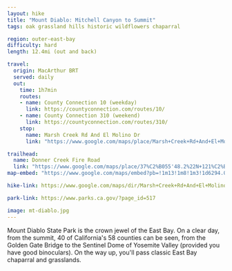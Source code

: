 ```yaml
---
layout: hike
title: "Mount Diablo: Mitchell Canyon to Summit"
tags: oak grassland hills historic wildflowers chaparral

region: outer-east-bay
difficulty: hard
length: 12.4mi (out and back)

travel:
  origin: MacArthur BRT
  served: daily
  out:
    time: 1h7min
    routes:
    - name: County Connection 10 (weekday)
      link: https://countyconnection.com/routes/10/
    - name: County Connection 310 (weekend)
      link: https://countyconnection.com/routes/310/
    stop:
      name: Marsh Creek Rd And El Molino Dr
      link: "https://www.google.com/maps/place/Marsh+Creek+Rd+And+El+Molino+Dr/@37.9335198,-121.9274601,18.14z/data=!4m15!1m8!3m7!1s0x80855f69021edc5b:0x79bfef6b8958c100!2sMarsh+Creek+Rd+%26+El+Molino+Dr,+Clayton,+CA+94517!3b1!8m2!3d37.9339802!4d-121.9280843!16s%2Fg%2F11gf0nh5bf!3m5!1s0x80855f691cfb2217:0xcc67d97f7f456976!8m2!3d37.93391!4d-121.92825!16s%2Fg%2F11h523rngd"

trailhead:
  name: Donner Creek Fire Road
  link: "https://www.google.com/maps/place/37%C2%B055'48.2%22N+121%C2%B055'36.7%22W/@37.9299034,-121.9266983,16z/data=!4m4!3m3!8m2!3d37.93006!4d-121.92687"
map-embed: "https://www.google.com/maps/embed?pb=!1m13!1m8!1m3!1d6294.045120621332!2d-121.9266983!3d37.9299034!3m2!1i1024!2i768!4f13.1!3m2!1m1!2zMzfCsDU1JzQ4LjIiTiAxMjHCsDU1JzM2LjciVw!5e0!3m2!1sen!2sus!4v1687410240990!5m2!1sen!2sus"

hike-link: https://www.google.com/maps/dir/Marsh+Creek+Rd+And+El+Molino+Dr,+Clayton,+CA+94517/Mount+Diablo+Summit+Museum+and+Trailhead,+Summit+Road,+Walnut+Creek,+Calif%C3%B2rnia/@37.9049345,-121.9399523,14z/data=!4m14!4m13!1m5!1m1!1s0x80855f691cfb2217:0xcc67d97f7f456976!2m2!1d-121.92825!2d37.93391!1m5!1m1!1s0x80855f7c2bf2dd29:0xb96e264748dc5303!2m2!1d-121.9142302!2d37.8817969!3e2!5m1!1e3

park-link: https://www.parks.ca.gov/?page_id=517

image: mt-diablo.jpg
---
```


Mount Diablo State Park is the crown jewel of the East Bay. On a clear day, from the summit, 40 of California's 58 counties can be seen, from the Golden Gate Bridge to the Sentinel Dome of Yosemite Valley (provided you have good binoculars). On the way up, you'll pass classic East Bay chaparral and grasslands.